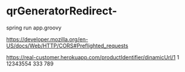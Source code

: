 # qrGeneratorRedirect-

spring run app.groovy 


https://developer.mozilla.org/en-US/docs/Web/HTTP/CORS#Preflighted_requests



https://real-customer.herokuapp.com/productIdentifier/dinamicUrl/1
1
12343554
333
789

